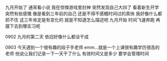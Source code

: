 九月开始了
通宵看小说 我在惊悚游戏里封神
突然发现自己大四了
看着新生开学 突然有些感慨 像是看到三年前的自己
还是不得不感概时间过的真快 我好像什么都抓不住
这三年肯定是有变化的 就是不知道怎么描述吧
九月开始 时间飞速奔跑 再摆下去到哪实习呢

0902 九月的第二天 依旧好像什么都没干成 



0903 今天遇到一个很有趣的段子手老师 emm...就是一个上课很有趣学历很高的老师 他说让我们记录一下一天干了什么 有效时间又是多少 要学会管理时间

































